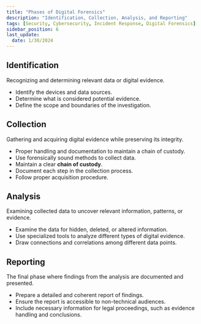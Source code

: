 ```yaml
---
title: "Phases of Digital Forensics"
description: "Identification, Collection, Analysis, and Reporting"
tags: [Security, Cybersecurity, Incident Response, Digital Forensics]
sidebar_position: 6
last_update:
  date: 1/30/2024
---
```



## Identification 

Recognizing and determining relevant data or digital evidence.

- Identify the devices and data sources.
- Determine what is considered potential evidence.
- Define the scope and boundaries of the investigation.

## Collection

Gathering and acquiring digital evidence while preserving its integrity.

- Proper handling and documentation to maintain a chain of custody.
- Use forensically sound methods to collect data.
- Maintain a clear **chain of custody**.
- Document each step in the collection process.
- Follow proper acquisition procedure.

## Analysis 

Examining collected data to uncover relevant information, patterns, or evidence.

- Examine the data for hidden, deleted, or altered information.
- Use specialized tools to analyze different types of digital evidence.
- Draw connections and correlations among different data points.

## Reporting

The final phase where findings from the analysis are documented and presented.

- Prepare a detailed and coherent report of findings.
- Ensure the report is accessible to non-technical audiences.
- Include necessary information for legal proceedings, such as evidence handling and conclusions.
